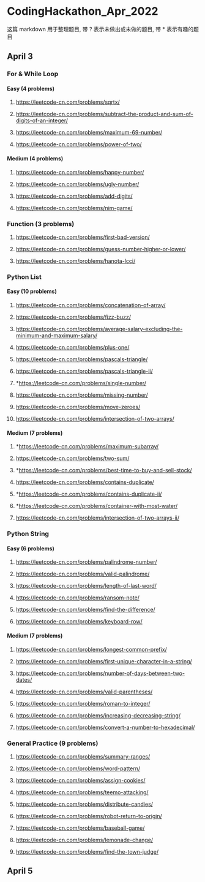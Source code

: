 # CodingHackathon_Apr_2022

这篇 markdown 用于整理题目, 带 ? 表示未做出或未做的题目, 带 * 表示有趣的题目

## April 3

### For & While Loop

#### Easy (4 problems)

1. <https://leetcode-cn.com/problems/sqrtx/>

2. <https://leetcode-cn.com/problems/subtract-the-product-and-sum-of-digits-of-an-integer/>

3. <https://leetcode-cn.com/problems/maximum-69-number/>

4. <https://leetcode-cn.com/problems/power-of-two/>

#### Medium (4 problems)

1. <https://leetcode-cn.com/problems/happy-number/>

2. <https://leetcode-cn.com/problems/ugly-number/>

3. <https://leetcode-cn.com/problems/add-digits/>

4. <https://leetcode-cn.com/problems/nim-game/>

### Function (3 problems)

1. <https://leetcode-cn.com/problems/first-bad-version/>

2. <https://leetcode-cn.com/problems/guess-number-higher-or-lower/>

3. <https://leetcode-cn.com/problems/hanota-lcci/>

### Python List

#### Easy (10 problems)

1. <https://leetcode-cn.com/problems/concatenation-of-array/>

2. <https://leetcode-cn.com/problems/fizz-buzz/>

3. <https://leetcode-cn.com/problems/average-salary-excluding-the-minimum-and-maximum-salary/>

4. <https://leetcode-cn.com/problems/plus-one/>

5. <https://leetcode-cn.com/problems/pascals-triangle/>

6. <https://leetcode-cn.com/problems/pascals-triangle-ii/>

7. *<https://leetcode-cn.com/problems/single-number/>

8. <https://leetcode-cn.com/problems/missing-number/>

9. <https://leetcode-cn.com/problems/move-zeroes/>

10. <https://leetcode-cn.com/problems/intersection-of-two-arrays/>

#### Medium (7 problems)

1. *<https://leetcode-cn.com/problems/maximum-subarray/>

2. <https://leetcode-cn.com/problems/two-sum/>

3. *<https://leetcode-cn.com/problems/best-time-to-buy-and-sell-stock/>

4. <https://leetcode-cn.com/problems/contains-duplicate/>

5. *<https://leetcode-cn.com/problems/contains-duplicate-ii/>

6. *<https://leetcode-cn.com/problems/container-with-most-water/>

7. <https://leetcode-cn.com/problems/intersection-of-two-arrays-ii/>

### Python String

#### Easy (6 problems)

1. <https://leetcode-cn.com/problems/palindrome-number/>

2. <https://leetcode-cn.com/problems/valid-palindrome/>

3. <https://leetcode-cn.com/problems/length-of-last-word/>

4. <https://leetcode-cn.com/problems/ransom-note/>

5. <https://leetcode-cn.com/problems/find-the-difference/>

6. <https://leetcode-cn.com/problems/keyboard-row/>

#### Medium (7 problems)

1. <https://leetcode-cn.com/problems/longest-common-prefix/>

2. <https://leetcode-cn.com/problems/first-unique-character-in-a-string/>

3. <https://leetcode-cn.com/problems/number-of-days-between-two-dates/>

4. <https://leetcode-cn.com/problems/valid-parentheses/>

5. <https://leetcode-cn.com/problems/roman-to-integer/>

6. <https://leetcode-cn.com/problems/increasing-decreasing-string/>

7. <https://leetcode-cn.com/problems/convert-a-number-to-hexadecimal/>

### General Practice (9 problems)

1. <https://leetcode-cn.com/problems/summary-ranges/>

2. <https://leetcode-cn.com/problems/word-pattern/>

3. <https://leetcode-cn.com/problems/assign-cookies/>

4. <https://leetcode-cn.com/problems/teemo-attacking/>

5. <https://leetcode-cn.com/problems/distribute-candies/>

6. <https://leetcode-cn.com/problems/robot-return-to-origin/>

7. <https://leetcode-cn.com/problems/baseball-game/>

8. <https://leetcode-cn.com/problems/lemonade-change/>

9. <https://leetcode-cn.com/problems/find-the-town-judge/>

## April 5
